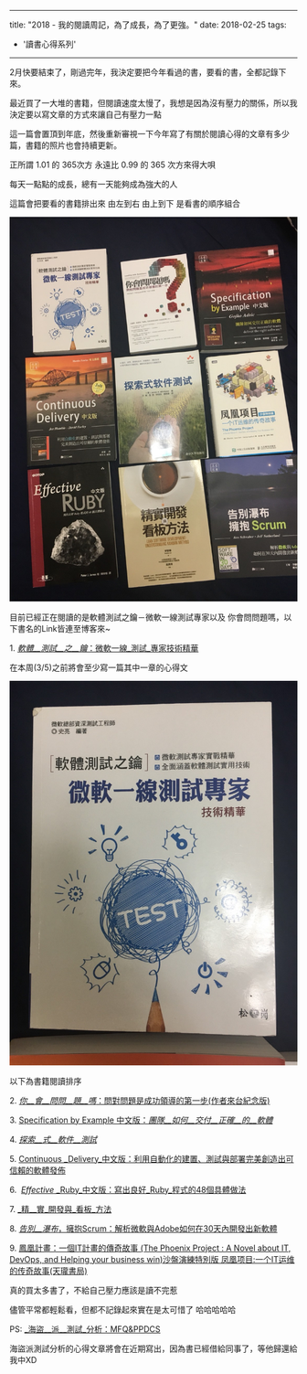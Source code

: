 
---
title: "2018 - 我的閱讀周記，為了成長，為了更強。"
date: 2018-02-25
tags: 
  - '讀書心得系列'
---

2月快要結束了，剛過完年，我決定要把今年看過的書，要看的書，全都記錄下來。

最近買了一大堆的書籍，但閱讀速度太慢了，我想是因為沒有壓力的關係，所以我決定要以寫文章的方式來讓自己有壓力一點

這一篇會置頂到年底，然後重新審視一下今年寫了有關於閱讀心得的文章有多少篇，書籍的照片也會持續更新。

正所謂 1.01 的 365次方 永遠比 0.99 的 365 次方來得大唄

每天一點點的成長，總有一天能夠成為強大的人

這篇會把要看的書籍排出來 由左到右 由上到下 是看書的順序組合

![](/img/2018-ReedingList/1519570691_72109.jpg)

目前已經正在閱讀的是軟體測試之鑰－微軟一線測試專家以及 你會問問題嗎，以下書名的Link皆連至博客來~

1. [_軟體__測試__之__鑰_：微軟一線_測試_專家技術精華](http://search.books.com.tw/redirect/move/key/%E8%BB%9F%E9%AB%94%E6%B8%AC%E8%A9%A6%E4%B9%8B%E9%91%B0/area/mid/item/0010654170/page/1/idx/1/cat/001/pdf/1 "軟體測試之鑰：微軟一線測試專家技術精華")

在本周(3/5)之前將會至少寫一篇其中一章的心得文

![](/img/2018-ReedingList/1519571041_84147.jpg)

以下為書籍閱讀排序

2. [_你__會__問問__題__嗎_：問對問題是成功領導的第一步(作者來台紀念版)](http://search.books.com.tw/redirect/move/key/%E4%BD%A0%E6%9C%83%E5%95%8F%E5%95%8F%E9%A1%8C%E5%97%8E/area/mid/item/0010478689/page/1/idx/1/cat/001/pdf/1 "你會問問題嗎：問對問題是成功領導的第一步(作者來台紀念版)")

3. [Specification by Example 中文版：_團隊__如何__交付__正確__的__軟體_](http://search.books.com.tw/redirect/move/key/%E5%9C%98%E9%9A%8A%E5%A6%82%E4%BD%95%E4%BA%A4%E4%BB%98%E6%AD%A3%E7%A2%BA%E7%9A%84%E8%BB%9F%E9%AB%94/area/mid/item/0010644283/page/1/idx/1/cat/001/pdf/0 "Specification by Example 中文版：團隊如何交付正確的軟體")

4. [_探索__式__軟件__測試_](http://search.books.com.tw/redirect/move/key/%E6%8E%A2%E7%B4%A2%E5%BC%8F%E8%BB%9F%E4%BB%B6%E6%B8%AC%E8%A9%A6/area/mid/item/CN10403659/page/1/idx/3/cat/CN1/pdf/0 "探索式軟件測試")

5. [Continuous _Delivery_中文版：利用自動化的建置、測試與部署完美創造出可信賴的軟體發佈](http://search.books.com.tw/redirect/move/key/continous+delivery/area/mid/item/0010653820/page/1/idx/1/cat/001/pdf/1/fm/1 "Continuous Delivery中文版：利用自動化的建置、測試與部署完美創造出可信賴的軟體發佈")

6.  [_Effective_ _Ruby_中文版：寫出良好_Ruby_程式的48個具體做法](http://search.books.com.tw/redirect/move/key/effective+ruby/area/mid/item/0010688184/page/1/idx/1/cat/001/pdf/1 "Effective Ruby中文版：寫出良好Ruby程式的48個具體做法")

7. [_精__實_開發與_看板_方法](http://search.books.com.tw/redirect/move/key/%E7%B2%BE%E5%AF%A6%E7%9C%8B%E6%9D%BF/area/mid/item/0010669225/page/1/idx/4/cat/001/pdf/0 "精實開發與看板方法")

8. [_告別__瀑布_，擁抱Scrum：解析微軟與Adobe如何在30天內開發出新軟體](http://search.books.com.tw/redirect/move/key/%E5%91%8A%E5%88%A5%E7%80%91%E5%B8%83/area/mid/item/0010647604/page/1/idx/1/cat/001/pdf/1 "告別瀑布，擁抱Scrum：解析微軟與Adobe如何在30天內開發出新軟體")

9. [鳳凰計畫：一個IT計畫的傳奇故事 (The Phoenix Project : A Novel about IT, DevOps, and Helping your business win)沙盤演練特別版 凤凰项目:一个IT运维的传奇故事(天瓏書局)](https://www.tenlong.com.tw/products/9787115403650)

真的買太多書了，不給自己壓力應該是讀不完惹

儘管平常都輕鬆看，但都不記錄起來實在是太可惜了 哈哈哈哈哈

PS: [_海盜__派__測試_分析：MFQ&PPDCS](http://search.books.com.tw/redirect/move/key/%E6%B5%B7%E7%9B%9C%E6%B4%BE%E6%B8%AC%E8%A9%A6/area/mid/item/CN11422919/page/1/idx/1/cat/CN1/pdf/0 "海盜派測試分析：MFQ&PPDCS")

海盜派測試分析的心得文章將會在近期寫出，因為書已經借給同事了，等他歸還給我中XD